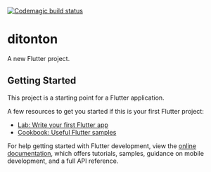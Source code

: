 [![Codemagic build status](https://api.codemagic.io/apps/634c02e122ff8dc798e872d0/release-workflow/status_badge.svg)](https://codemagic.io/apps/634c02e122ff8dc798e872d0/release-workflow/latest_build)

# ditonton

A new Flutter project.

## Getting Started

This project is a starting point for a Flutter application.

A few resources to get you started if this is your first Flutter project:

- [Lab: Write your first Flutter app](https://docs.flutter.dev/get-started/codelab)
- [Cookbook: Useful Flutter samples](https://docs.flutter.dev/cookbook)

For help getting started with Flutter development, view the
[online documentation](https://docs.flutter.dev/), which offers tutorials,
samples, guidance on mobile development, and a full API reference.
